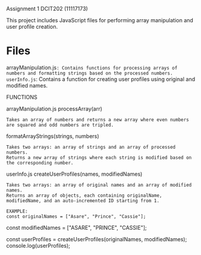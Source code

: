 Assignment 1 DCIT202 (11117173)

This project includes JavaScript files for performing array manipulation and user profile creation.

# Files

arrayManipulation.js`: Contains functions for processing arrays of numbers and formatting strings based on the processed numbers.
  userInfo.js`: Contains a function for creating user profiles using original and modified names.

FUNCTIONS

arrayManipulation.js
processArray(arr)

    Takes an array of numbers and returns a new array where even numbers are squared and odd numbers are tripled.

formatArrayStrings(strings, numbers)

    Takes two arrays: an array of strings and an array of processed numbers.
    Returns a new array of strings where each string is modified based on the corresponding number.

userInfo.js
createUserProfiles(names, modifiedNames)

    Takes two arrays: an array of original names and an array of modified names.
    Returns an array of objects, each containing originalName, modifiedName, and an auto-incremented ID starting from 1.

    EXAMPLE:
    const originalNames = ["Asare", "Prince", "Cassie"];
const modifiedNames = ["ASARE", "PRINCE", "CASSIE"];

const userProfiles = createUserProfiles(originalNames, modifiedNames);
console.log(userProfiles);

    
